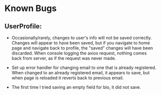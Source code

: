 # Known Bugs

## UserProfile:
  - Occasionally/rarely, changes to user's info will not be saved correctly. Changes will appear to have been saved, but if you navigate to home page and navigate back to profile, the "saved" changes will have been discarded. When console logging the axios request, nothing comes back from server, as if the request was never made. 

  - Set up error handler for changing email to one that is already registered. When changed to an already registered email, it appears to save, but when page is reloaded it reverts back to previous email.

  - The first time I tried saving an empty field for bio, it did not save.

